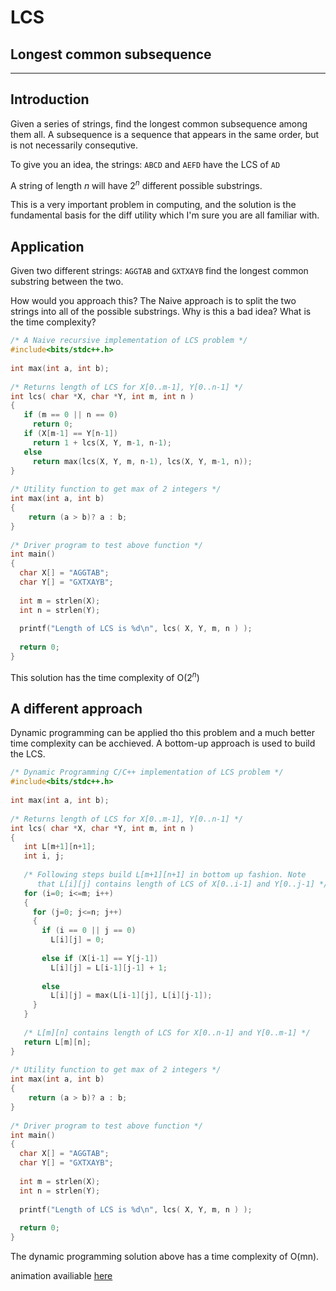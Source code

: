 # LCS
## Longest common subsequence
---

## Introduction
Given a series of strings, find the longest common subsequence among them all. A subsequence is a sequence that appears in the same order, but is not necessarily consequtive.

To give you an idea, the strings: `ABCD` and `AEFD` have the LCS of `AD` 

A string of length *n* will have 2<sup>*n*</sup> different possible substrings.

This is a very important problem in computing, and the solution is the fundamental basis for the diff utility which I'm sure you are all familiar with.

## Application

Given two different strings: `AGGTAB` and `GXTXAYB` find the longest common substring between the two.

How would you approach this? The Naive approach is to split the two strings into all of the possible substrings.
Why is this a bad idea? What is the time complexity?

```c++
/* A Naive recursive implementation of LCS problem */
#include<bits/stdc++.h>
 
int max(int a, int b);
 
/* Returns length of LCS for X[0..m-1], Y[0..n-1] */
int lcs( char *X, char *Y, int m, int n )
{
   if (m == 0 || n == 0)
     return 0;
   if (X[m-1] == Y[n-1])
     return 1 + lcs(X, Y, m-1, n-1);
   else
     return max(lcs(X, Y, m, n-1), lcs(X, Y, m-1, n));
}
 
/* Utility function to get max of 2 integers */
int max(int a, int b)
{
    return (a > b)? a : b;
}
 
/* Driver program to test above function */
int main()
{
  char X[] = "AGGTAB";
  char Y[] = "GXTXAYB";
 
  int m = strlen(X);
  int n = strlen(Y);
 
  printf("Length of LCS is %d\n", lcs( X, Y, m, n ) );
 
  return 0;
}
```

This solution has the time complexity of O(2<sup>*n*</sup>)

## A different approach

Dynamic programming can be applied tho this problem and a much better time complexity can be acchieved. A bottom-up approach is used to build the LCS.

```c++
/* Dynamic Programming C/C++ implementation of LCS problem */
#include<bits/stdc++.h>
  
int max(int a, int b);
  
/* Returns length of LCS for X[0..m-1], Y[0..n-1] */
int lcs( char *X, char *Y, int m, int n )
{
   int L[m+1][n+1];
   int i, j;
  
   /* Following steps build L[m+1][n+1] in bottom up fashion. Note 
      that L[i][j] contains length of LCS of X[0..i-1] and Y[0..j-1] */
   for (i=0; i<=m; i++)
   {
     for (j=0; j<=n; j++)
     {
       if (i == 0 || j == 0)
         L[i][j] = 0;
  
       else if (X[i-1] == Y[j-1])
         L[i][j] = L[i-1][j-1] + 1;
  
       else
         L[i][j] = max(L[i-1][j], L[i][j-1]);
     }
   }
    
   /* L[m][n] contains length of LCS for X[0..n-1] and Y[0..m-1] */
   return L[m][n];
}
  
/* Utility function to get max of 2 integers */
int max(int a, int b)
{
    return (a > b)? a : b;
}
  
/* Driver program to test above function */
int main()
{
  char X[] = "AGGTAB";
  char Y[] = "GXTXAYB";
  
  int m = strlen(X);
  int n = strlen(Y);
  
  printf("Length of LCS is %d\n", lcs( X, Y, m, n ) );
 
  return 0;
}
```
The dynamic programming solution above has a time complexity of O(mn).

animation availiable [here](https://www.cs.usfca.edu/~galles/visualization/DPLCS.html)
